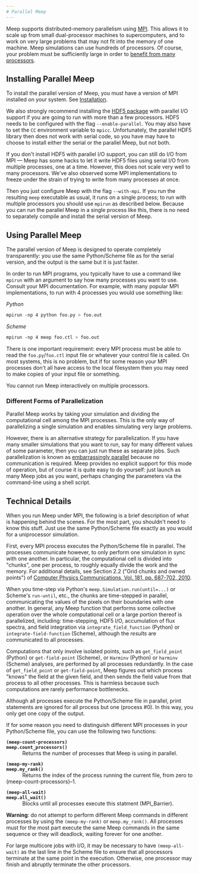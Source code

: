 ```yaml
---
# Parallel Meep
---
```


Meep supports distributed-memory parallelism using [MPI](https://en.wikipedia.org/wiki/MPI). This allows it to scale up from small dual-processor machines to supercomputers, and to work on very large problems that may not fit into the memory of one machine. Meep simulations can use hundreds of processors. Of course, your problem must be sufficiently large in order to [benefit from many processors](FAQ/#should-i-expect-linear-speedup-from-the-parallel-meep).

Installing Parallel Meep
------------------------

To install the parallel version of Meep, you must have a version of MPI installed on your system. See [Installation](Installation/#mpi).

We also strongly recommend installing the [HDF5 package](Installation/#hdf5) with parallel I/O support if you are going to run with more than a few processors. HDF5 needs to be configured with the flag `--enable-parallel`. You may also have to set the `CC` environment variable to `mpicc`. Unfortunately, the parallel HDF5 library then does not work with serial code, so you have may have to choose to install either the serial or the parallel Meep, but not both.

If you don't install HDF5 with parallel I/O support, you can still do I/O from MPI &mdash; Meep has some hacks to let it write HDF5 files using serial I/O from multiple processes, one at a time. However, this does not scale very well to many processors. We've also observed some MPI implementations to freeze under the strain of trying to write from many processes at once.

Then you just configure Meep with the flag `--with-mpi`. If you run the resulting `meep` executable as usual, it runs on a single process; to run with multiple processors you should use `mpirun` as described below. Because you can run the parallel Meep in a single process like this, there is no need to separately compile and install the serial version of Meep.

Using Parallel Meep
-------------------

The parallel version of Meep is designed to operate completely transparently: you use the same Python/Scheme file as for the serial version, and the output is the same but it is just faster.

In order to run MPI programs, you typically have to use a command like `mpirun` with an argument to say how many processes you want to use. Consult your MPI documentation. For example, with many popular MPI implementations, to run with 4 processes you would use something like:

*Python*
```sh
mpirun -np 4 python foo.py > foo.out
```

*Scheme*
```sh
mpirun -np 4 meep foo.ctl > foo.out
```

There is one important requirement: every MPI process must be able to read the `foo.py`/`foo.ctl` input file or whatever your control file is called. On most systems, this is no problem, but if for some reason your MPI processes don't all have access to the local filesystem then you may need to make copies of your input file or something.

You cannot run Meep interactively on multiple processors.

### Different Forms of Parallelization

Parallel Meep works by taking your simulation and dividing the computational cell among the MPI processes. This is the only way of parallelizing a single simulation and enables simulating very large problems.

However, there is an alternative strategy for parallelization. If you have many smaller simulations that you want to run, say for many different values of some parameter, then you can just run these as separate jobs. Such parallelization is known as [embarrassingly parallel](https://en.wikipedia.org/wiki/Embarrassingly_parallel) because no communication is required. Meep provides no explicit support for this mode of operation, but of course it is quite easy to do yourself: just launch as many Meep jobs as you want, perhaps changing the parameters via the command-line using a shell script.

Technical Details
-----------------

When you run Meep under MPI, the following is a brief description of what is happening behind the scenes. For the most part, you shouldn't need to know this stuff. Just use the same Python/Scheme file exactly as you would for a uniprocessor simulation.

First, every MPI process executes the Python/Scheme file in parallel. The processes communicate however, to only perform one simulation in sync with one another. In particular, the computational cell is divided into "chunks", one per process, to roughly equally divide the work and the memory. For additional details, see Section 2.2 ("Grid chunks and owned points") of [Computer Physics Communications, Vol. 181, pp. 687-702, 2010](http://ab-initio.mit.edu/~oskooi/papers/Oskooi10.pdf).

When you time-step via Python's `meep.Simulation.run(until=...)` or Scheme's `run-until`, etc., the chunks are time-stepped in parallel, communicating the values of the pixels on their boundaries with one another. In general, any Meep function that performs some collective operation over the whole computational cell or a large portion thereof is parallelized, including: time-stepping, HDF5 I/O, accumulation of flux spectra, and field integration via `integrate_field_function` (Python) or `integrate-field-function` (Scheme), although the *results* are communicated to all processes.

Computations that only involve isolated points, such as `get_field_point` (Python) or `get-field-point` (Scheme), or `Harminv` (Python) or `harminv` (Scheme) analyses, are performed by all processes redundantly. In the case of `get_field_point` or `get-field-point`, Meep figures out which process "knows" the field at the given field, and then sends the field value from that process to all other processes. This is harmless because such computations are rarely performance bottlenecks.

Although all processes execute the Python/Scheme file in parallel, print statements are ignored for all process but one (process \#0). In this way, you only get one copy of the output.

If for some reason you need to distinguish different MPI processes in your Python/Scheme file, you can use the following two functions:

**`(meep-count-processors)`**  
**`meep.count_processors()`**  
&nbsp;&nbsp;&nbsp;&nbsp;&nbsp;&nbsp;&nbsp;&nbsp;&nbsp;&nbsp;
Returns the number of processes that Meep is using in parallel.

**`(meep-my-rank)`**  
**`meep.my_rank()`**  
&nbsp;&nbsp;&nbsp;&nbsp;&nbsp;&nbsp;&nbsp;&nbsp;&nbsp;&nbsp;
Returns the index of the process running the current file, from zero to (meep-count-processors)–1.

**`(meep-all-wait)`**  
**`meep.all_wait()`**  
&nbsp;&nbsp;&nbsp;&nbsp;&nbsp;&nbsp;&nbsp;&nbsp;&nbsp;&nbsp;
Blocks until all processes execute this statment (MPI_Barrier).

**Warning**: do not attempt to perform different Meep commands in different processes by using the `(meep-my-rank)` or `meep.my_rank()`. All processes must for the most part execute the same Meep commands in the same sequence or they will deadlock, waiting forever for one another.

For large multicore jobs with I/O, it may be necessary to have `(meep-all-wait)` as the last line in the Scheme file to ensure that all processors terminate at the same point in the execution. Otherwise, one processor may finish and abruptly terminate the other processors.
